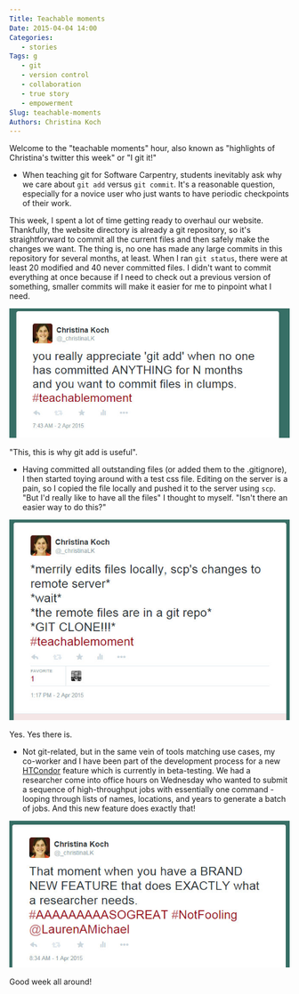 ```yaml
---
Title: Teachable moments
Date: 2015-04-04 14:00
Categories: 
   - stories
Tags: g
   - git 
   - version control
   - collaboration
   - true story
   - empowerment
Slug: teachable-moments
Authors: Christina Koch
---
```


Welcome to the "teachable moments" hour, also known as "highlights of Christina's twitter this week" or "I git it!"  

* When teaching git for Software Carpentry, students inevitably ask why we care about `git add` versus `git commit`.  It's a reasonable question, especially for a novice user who just wants to have periodic checkpoints of their work.  

This week, I spent a lot of time getting ready to overhaul our website.  Thankfully, the website directory is already a git repository, so it's straightforward to commit all the current files and then safely make the changes we want.  The thing is, no one has made any large commits in this repository for several months, at least.  When I ran `git status`, there were at least 20 modified and 40 never committed files.  I didn't want to commit everything at once because if I need to check out a previous version of something, smaller commits will make it easier for me to pinpoint what I need.  

![git_add](images/git_add.jpg)

"This, this is why git add is useful".  

* Having committed all outstanding files (or added them to the .gitignore), I then started toying around with a test css file.  Editing on the server is a pain, so I copied the file locally and pushed it to the server using `scp`.  "But I'd really like to have all the files" I thought to myself.  "Isn't there an easier way to do this?"  

![git_clone](images/git_clone.jpg)

Yes.  Yes there is.  

* Not git-related, but in the same vein of tools matching use cases, my co-worker and I have been part of the development process for a new [HTCondor](http://research.cs.wisc.edu/htcondor/) feature which is currently in beta-testing.  We had a researcher come into office hours on Wednesday who wanted to submit a sequence of high-throughput jobs with essentially one command - looping through lists of names, locations, and years to generate a batch of jobs.  And this new feature does exactly that!  

![condor_foreach](images/condor_foreach.jpg)

Good week all around!  